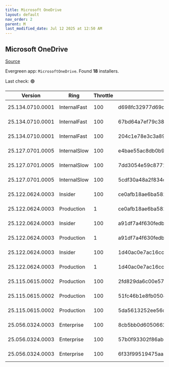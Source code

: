 ```yaml
---
title: Microsoft OneDrive
layout: default
nav_order: 2
parent: M
last_modified_date: Jul 12 2025 at 12:50 AM
---
```


## Microsoft OneDrive

[Source](https://onedrive.live.com/)

Evergreen app: `MicrosoftOneDrive`. Found **18** installers.

Last check: 🟢

| Version          | Ring         | Throttle | Sha256                                                           | Architecture | Type | URI                                                                                                                                                                  |
| ---------------- | ------------ | -------- | ---------------------------------------------------------------- | ------------ | ---- | -------------------------------------------------------------------------------------------------------------------------------------------------------------------- |
| 25.134.0710.0001 | InternalFast | 100      | d698fc32977d69d0279580fefef90c68ad1131106056c1f6fd365369ec52400e | ARM64        | exe  | [https://oneclient.sfx.ms/Win/Installers/25.134.0710.0001/arm64/OneDriveSetup.exe](https://oneclient.sfx.ms/Win/Installers/25.134.0710.0001/arm64/OneDriveSetup.exe) |
| 25.134.0710.0001 | InternalFast | 100      | 67bd64a7ef79c3865fffaa430326eba5c833f321ae0860bccebd79f52705de1c | x64          | exe  | [https://oneclient.sfx.ms/Win/Installers/25.134.0710.0001/amd64/OneDriveSetup.exe](https://oneclient.sfx.ms/Win/Installers/25.134.0710.0001/amd64/OneDriveSetup.exe) |
| 25.134.0710.0001 | InternalFast | 100      | 204c1e78e3c3a899cd17acccf28abfd54a9cbc680b9a7fd80abd038b4eb981f9 | x86          | exe  | [https://oneclient.sfx.ms/Win/Installers/25.134.0710.0001/OneDriveSetup.exe](https://oneclient.sfx.ms/Win/Installers/25.134.0710.0001/OneDriveSetup.exe)             |
| 25.127.0701.0005 | InternalSlow | 100      | e4bae55ac8db0b9e28997e020e49a8e57f3afe347730dc0cf7fe6e4aedda0a1a | ARM64        | exe  | [https://oneclient.sfx.ms/Win/Installers/25.127.0701.0005/arm64/OneDriveSetup.exe](https://oneclient.sfx.ms/Win/Installers/25.127.0701.0005/arm64/OneDriveSetup.exe) |
| 25.127.0701.0005 | InternalSlow | 100      | 7dd3054e59c87717c12f27ff0ad6f03bdbfbb14f6462df0b216a8292c37b3730 | x64          | exe  | [https://oneclient.sfx.ms/Win/Installers/25.127.0701.0005/amd64/OneDriveSetup.exe](https://oneclient.sfx.ms/Win/Installers/25.127.0701.0005/amd64/OneDriveSetup.exe) |
| 25.127.0701.0005 | InternalSlow | 100      | 5cdf30a48a2f834d24609d867450ec6a9b985dcd2a09b2c296680b048d7f3da2 | x86          | exe  | [https://oneclient.sfx.ms/Win/Installers/25.127.0701.0005/OneDriveSetup.exe](https://oneclient.sfx.ms/Win/Installers/25.127.0701.0005/OneDriveSetup.exe)             |
| 25.122.0624.0003 | Insider      | 100      | ce0afb18ae6ba5828314d9f1bd26ea4ade6c6eb516fae76627ea48bf978f8051 | ARM64        | exe  | [https://oneclient.sfx.ms/Win/Installers/25.122.0624.0003/arm64/OneDriveSetup.exe](https://oneclient.sfx.ms/Win/Installers/25.122.0624.0003/arm64/OneDriveSetup.exe) |
| 25.122.0624.0003 | Production   | 1        | ce0afb18ae6ba5828314d9f1bd26ea4ade6c6eb516fae76627ea48bf978f8051 | ARM64        | exe  | [https://oneclient.sfx.ms/Win/Installers/25.122.0624.0003/arm64/OneDriveSetup.exe](https://oneclient.sfx.ms/Win/Installers/25.122.0624.0003/arm64/OneDriveSetup.exe) |
| 25.122.0624.0003 | Insider      | 100      | a91df7a4f630fedbe165a4691227255a8c29f896059b9adb09c13206d707090f | x64          | exe  | [https://oneclient.sfx.ms/Win/Installers/25.122.0624.0003/amd64/OneDriveSetup.exe](https://oneclient.sfx.ms/Win/Installers/25.122.0624.0003/amd64/OneDriveSetup.exe) |
| 25.122.0624.0003 | Production   | 1        | a91df7a4f630fedbe165a4691227255a8c29f896059b9adb09c13206d707090f | x64          | exe  | [https://oneclient.sfx.ms/Win/Installers/25.122.0624.0003/amd64/OneDriveSetup.exe](https://oneclient.sfx.ms/Win/Installers/25.122.0624.0003/amd64/OneDriveSetup.exe) |
| 25.122.0624.0003 | Insider      | 100      | 1d40ac0e7ac16ccef6aac5ab2fb27efe988f775cc223ccb10cf02dba2bcd38d8 | x86          | exe  | [https://oneclient.sfx.ms/Win/Installers/25.122.0624.0003/OneDriveSetup.exe](https://oneclient.sfx.ms/Win/Installers/25.122.0624.0003/OneDriveSetup.exe)             |
| 25.122.0624.0003 | Production   | 1        | 1d40ac0e7ac16ccef6aac5ab2fb27efe988f775cc223ccb10cf02dba2bcd38d8 | x86          | exe  | [https://oneclient.sfx.ms/Win/Installers/25.122.0624.0003/OneDriveSetup.exe](https://oneclient.sfx.ms/Win/Installers/25.122.0624.0003/OneDriveSetup.exe)             |
| 25.115.0615.0002 | Production   | 100      | 2fd829da6c00e5723fd342c878c7a52fa84041fafac7c30a00048ddb8f9c194e | ARM64        | exe  | [https://oneclient.sfx.ms/Win/Installers/25.115.0615.0002/arm64/OneDriveSetup.exe](https://oneclient.sfx.ms/Win/Installers/25.115.0615.0002/arm64/OneDriveSetup.exe) |
| 25.115.0615.0002 | Production   | 100      | 51fc46b1e8fb05084c7793d601d63b5a6197ba2917f6a7cd3f0e32871faae186 | x64          | exe  | [https://oneclient.sfx.ms/Win/Installers/25.115.0615.0002/amd64/OneDriveSetup.exe](https://oneclient.sfx.ms/Win/Installers/25.115.0615.0002/amd64/OneDriveSetup.exe) |
| 25.115.0615.0002 | Production   | 100      | 5da5613252ee56c14719613eb2d794f83a6b3455387878fe267a8afc175cda1c | x86          | exe  | [https://oneclient.sfx.ms/Win/Installers/25.115.0615.0002/OneDriveSetup.exe](https://oneclient.sfx.ms/Win/Installers/25.115.0615.0002/OneDriveSetup.exe)             |
| 25.056.0324.0003 | Enterprise   | 100      | 8cb5bb0d6050662f0c1a469bab1809d00b68f6e31006a688d6f59c52adeefcf2 | ARM64        | exe  | [https://oneclient.sfx.ms/Win/Installers/25.056.0324.0003/arm64/OneDriveSetup.exe](https://oneclient.sfx.ms/Win/Installers/25.056.0324.0003/arm64/OneDriveSetup.exe) |
| 25.056.0324.0003 | Enterprise   | 100      | 57b0f93302f86abe533e26df3b402eb5bb0cf51bb1fb4eeff7e1da4b78f13af1 | x64          | exe  | [https://oneclient.sfx.ms/Win/Installers/25.056.0324.0003/amd64/OneDriveSetup.exe](https://oneclient.sfx.ms/Win/Installers/25.056.0324.0003/amd64/OneDriveSetup.exe) |
| 25.056.0324.0003 | Enterprise   | 100      | 6f33f99519475aa6cabebd306f336afea4ad15dfc19f226fd550a146ea1ca53e | x86          | exe  | [https://oneclient.sfx.ms/Win/Installers/25.056.0324.0003/OneDriveSetup.exe](https://oneclient.sfx.ms/Win/Installers/25.056.0324.0003/OneDriveSetup.exe)             |
